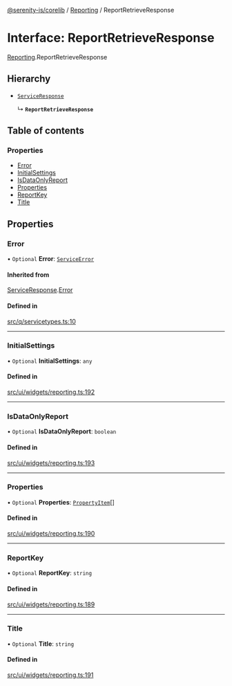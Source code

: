 [@serenity-is/corelib](../README.md) / [Reporting](../modules/Reporting.md) / ReportRetrieveResponse

# Interface: ReportRetrieveResponse

[Reporting](../modules/Reporting.md).ReportRetrieveResponse

## Hierarchy

- [`ServiceResponse`](ServiceResponse.md)

  ↳ **`ReportRetrieveResponse`**

## Table of contents

### Properties

- [Error](Reporting.ReportRetrieveResponse.md#error)
- [InitialSettings](Reporting.ReportRetrieveResponse.md#initialsettings)
- [IsDataOnlyReport](Reporting.ReportRetrieveResponse.md#isdataonlyreport)
- [Properties](Reporting.ReportRetrieveResponse.md#properties)
- [ReportKey](Reporting.ReportRetrieveResponse.md#reportkey)
- [Title](Reporting.ReportRetrieveResponse.md#title)

## Properties

### Error

• `Optional` **Error**: [`ServiceError`](ServiceError.md)

#### Inherited from

[ServiceResponse](ServiceResponse.md).[Error](ServiceResponse.md#error)

#### Defined in

[src/q/servicetypes.ts:10](https://github.com/serenity-is/serenity/blob/master/packages/corelib/src/q/servicetypes.ts#L10)

___

### InitialSettings

• `Optional` **InitialSettings**: `any`

#### Defined in

[src/ui/widgets/reporting.ts:192](https://github.com/serenity-is/serenity/blob/master/packages/corelib/src/ui/widgets/reporting.ts#L192)

___

### IsDataOnlyReport

• `Optional` **IsDataOnlyReport**: `boolean`

#### Defined in

[src/ui/widgets/reporting.ts:193](https://github.com/serenity-is/serenity/blob/master/packages/corelib/src/ui/widgets/reporting.ts#L193)

___

### Properties

• `Optional` **Properties**: [`PropertyItem`](PropertyItem.md)[]

#### Defined in

[src/ui/widgets/reporting.ts:190](https://github.com/serenity-is/serenity/blob/master/packages/corelib/src/ui/widgets/reporting.ts#L190)

___

### ReportKey

• `Optional` **ReportKey**: `string`

#### Defined in

[src/ui/widgets/reporting.ts:189](https://github.com/serenity-is/serenity/blob/master/packages/corelib/src/ui/widgets/reporting.ts#L189)

___

### Title

• `Optional` **Title**: `string`

#### Defined in

[src/ui/widgets/reporting.ts:191](https://github.com/serenity-is/serenity/blob/master/packages/corelib/src/ui/widgets/reporting.ts#L191)
